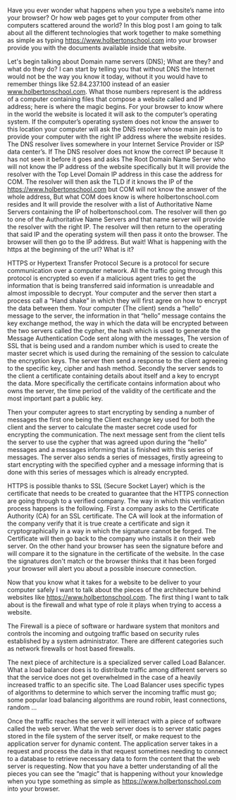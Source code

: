 Have you ever wonder what happens when you type a website’s name into your browser? Or how web pages get to your computer from other computers scattered around the world?
In this blog post I am going to talk about all the different technologies that work together to make something as simple as typing https://www.holbertonschool.com into your browser provide you with the documents available inside that website.

Let's begin talking about Domain name servers (DNS); What are they? and what do they do? I can start by telling you that without DNS the Internet would not be the way you know it today, without it you would have to remember things like 52.84.237.100 instead of an easier www.holbertonschool.com. What those numbers represent is the address of a computer containing files that compose a website called and IP address; here is where the magic begins. For your browser to know where in the world the website is located it will ask to the computer’s operating system. If the computer’s operating system does not know the answer to this location
your computer will ask the DNS resolver whose main job is to provide your computer with the right IP address where the website resides. The DNS resolver lives somewhere in your Internet Service Provider or ISP data center’s. If The DNS resolver does not know the correct IP because It has not seen it before it goes and asks The Root Domain Name Server who will not know the IP address of the website specifically but It will provide the resolver with the Top Level Domain IP address in this case the address for COM. The resolver will then ask the TLD if it knows the IP of the https://www.holbertonschool.com but COM will not know the answer of the whole address, But what COM does know is where holbertonschool.com resides and It will provide the resolver with a list of Authoritative Name Servers containing the IP of holbertonschool.com. The resolver will then go to one of the Authoritative Name Servers and that name server will provide the resolver with the right IP. The resolver will then return to the operating that said IP and the operating system will then pass it onto the browser. The browser will then go to the IP address. But wait! What is happening with the https at the beginning of the url? What is it?

HTTPS or Hypertext Transfer Protocol Secure is a protocol for secure communication over a computer network. All the traffic going through this protocol is encrypted so even if a malicious agent tries to get the information that is being transferred said information is unreadable and almost impossible to decrypt.
Your computer and the server then start a process call a “Hand shake” in which they will first agree on how to encrypt the data between them. Your computer (The client) sends a “hello” message to the server, the information in that “hello” message contains the key exchange method, the way in which the data will be encrypted between the two servers called the cypher, the hash which is used to generate the Message Authentication Code sent along with the messages, The version of SSL that is being used and a random number which is used to create the master secret which is used during the remaining of the session to calculate the encryption keys. The server then send a response to the client agreeing to the specific key, cipher and hash method.
Secondly the server sends to the client a certificate containing details about itself and a key to encrypt the data. More specifically the certificate contains information about who owns the server, the time period of the validity of the certificate and the most important part a public key.

Then your computer agrees to start encrypting by sending a number of messages the first one being the Client exchange key used for both the client and the server to calculate the master secret code used for encrypting the communication. The next message sent from the client tells the server to use the cypher that was agreed upon during the “hello” messages and a messages informing that is finished with this series of messages. The server also sends a series of messages, firstly  agreeing to start encrypting with the specified cypher and a message informing that is done with this series of messages which is already encrypted.

HTTPS is possible thanks to SSL (Secure Socket Layer) which is the certificate that needs to be created to guarantee that the HTTPS connection are going through to a verified company. The way in which this verification process happens is the following. First a company asks to the Certificate Authority (CA) for an SSL certificate. The CA will look at the information of the company verify that it is true create a certificate and sign it cryptographically in a way in which the signature cannot be forged. The Certificate will then go back to the company who installs it on their web server. On the other hand your browser has seen the signature before and will compare it to the signature in the certificate of the website. In the case the signatures don't match or the browser thinks that it has been forged your browser will alert you about a possible insecure connection.

Now that you know what it takes for a website to be deliver to your computer safely I want to talk about the pieces of the architecture behind websites like https://www.holbertonschool.com.
The first thing I want to talk about is the firewall and what type of role it plays when trying to access a website.

The Firewall is a piece of software or hardware system that monitors and controls the incoming and outgoing traffic based on security rules established by a system administrator. There are different categories such as network firewalls or host based firewalls.

The next piece of architecture is a specialized server called Load Balancer. What a load balancer does is to distribute traffic among different servers so that the service does not get overwhelmed in the case of a heavily increased traffic to an specific site. The Load Balancer uses specific types of algorithms to determine to which server the incoming traffic must go; some popular load balancing algorithms are round robin, least connections,  random …

Once the traffic reaches the server it will interact with a piece of software called the web server.
What the web server does is to server static pages stored in the file system of the server itself, or make request to the application server for dynamic content. The application server takes in a request and process the data in that request sometimes needing to connect to a database to retrieve necessary data to form the content that the web server is requesting.
Now that you have a better understanding of all the pieces you can see the “magic” that is happening without your knowledge when you type something as simple as https://www.holbertonschool.com into your browser.
